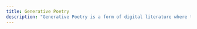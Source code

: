 ```yaml
---
title: Generative Poetry
description: "Generative Poetry is a form of digital literature where text is created through algorithms or computational processes, often resulting in ever-changing or interactive poems."
---
```

